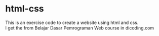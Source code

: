# html-css
This is an exercise code to create a website using html and css. <br>
I get the from Belajar Dasar Pemrograman Web course in dicoding.com
